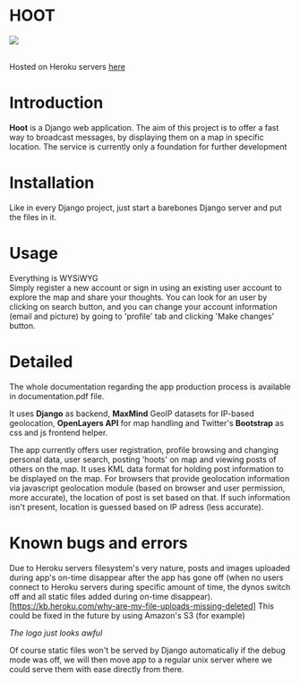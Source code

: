 # HOOT


<img src="https://github.com/pawel-ta/Django/blob/master/hello/static/img/hoot-logo.png"><br><br>

Hosted on Heroku servers [here](http://hoot-hoot.herokuapp.com/ "Hoot-Hoot")

# Introduction
**Hoot** is a Django web application. The aim of this project is to offer a fast way to broadcast messages, by displaying them on a map in specific location. The service is currently only a foundation for further development

# Installation
Like in every Django project, just start a barebones Django server and put the files in it.

# Usage
Everything is WYSiWYG<br>
Simply register a new account or sign in using an existing user account to explore the map and share your thoughts.
You can look for an user by clicking on search button, and you can change your account information (email and picture)
by going to 'profile' tab and clicking 'Make changes' button.

# Detailed
The whole documentation regarding the app production process is available in documentation.pdf file.

It uses **Django** as backend, **MaxMind** GeoIP datasets for IP-based geolocation, **OpenLayers API** for map handling and Twitter's **Bootstrap** as css and js frontend helper.

The app currently offers user registration, profile browsing and changing personal data, user search, posting 'hoots' on map and viewing posts of others on the map. It uses KML data format for holding post information to be displayed on the map. For browsers that provide geolocation information via javascript geolocation module (based on browser and user permission, more accurate), the location of post is set based on that. If such information isn't present, location is guessed based on IP adress (less accurate).

# Known bugs and errors
Due to Heroku servers filesystem's very nature, posts and images uploaded during app's on-time disappear after the app has gone off (when no users connect to Heroku servers during specific amount of time, the dynos switch off and all static files added during on-time disappear). [https://kb.heroku.com/why-are-my-file-uploads-missing-deleted]
This could be fixed in the future by using Amazon's S3 (for example)

*The logo just looks awful*

Of course static files won't be served by Django automatically if the debug mode was off, we will then move app to a regular unix server where we could serve them with ease directly from there.